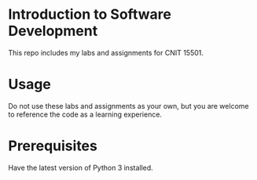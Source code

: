 # Introduction to Software Development
This repo includes my labs and assignments for CNIT 15501.

# Usage
Do not use these labs and assignments as your own, but you are welcome to reference the code as a learning experience.

# Prerequisites
Have the latest version of Python 3 installed.
